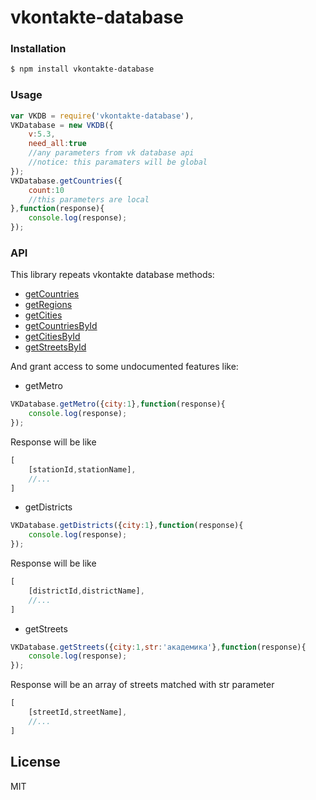 # vkontakte-database

### Installation

```sh
$ npm install vkontakte-database
```

### Usage

~~~javascript
var VKDB = require('vkontakte-database'),
VKDatabase = new VKDB({
    v:5.3,
    need_all:true
    //any parameters from vk database api
    //notice: this paramaters will be global
});
VKDatabase.getCountries({
    count:10
    //this parameters are local
},function(response){
    console.log(response);
});
~~~

### API

This library repeats vkontakte database methods:
* [getCountries]
* [getRegions]
* [getCities]
* [getCountriesById]
* [getCitiesById]
* [getStreetsById]

And grant access to some undocumented features like:
* getMetro
~~~javascript
VKDatabase.getMetro({city:1},function(response){
    console.log(response);
});
~~~
Response will be like
~~~javascript
[
    [stationId,stationName], 
    //...
]
~~~
* getDistricts
~~~javascript
VKDatabase.getDistricts({city:1},function(response){
    console.log(response);
});
~~~
Response will be like
~~~javascript
[
    [districtId,districtName], 
    //...
]
~~~
* getStreets
~~~javascript
VKDatabase.getStreets({city:1,str:'академика'},function(response){
    console.log(response);
});
~~~
Response will be an array of streets matched with str parameter
~~~javascript
[
    [streetId,streetName], 
    //...
]
~~~

License
----

MIT


[getCountries]:http://vk.com/dev/database.getCountries
[getCities]:http://vk.com/dev/database.getCities
[getRegions]:http://vk.com/dev/database.getRerions
[getCountriesById]:http://vk.com/dev/database.getCountriesById
[getCitiesById]:http://vk.com/dev/database.getCitiesById
[getStreetsById]:http://vk.com/dev/database.getStreetsById
[vkontakte db]:http://vk.com/dev/database